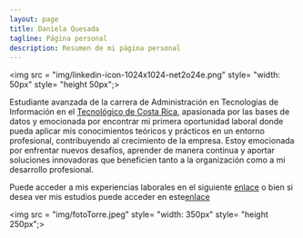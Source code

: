 ```yaml
---
layout: page
title: Daniela Quesada 
tagline: Página personal
description: Resumen de mi página personal
---
```

<img src = "img/linkedin-icon-1024x1024-net2o24e.png"  style= "width: 50px" style= "height 50px";>

Estudiante avanzada de la carrera de Administración en Tecnologías de Información en el [Tecnológico de Costa Rica](https://www.tec.ac.cr/), apasionada por las bases de datos y emocionada por encontrar mi primera oportunidad laboral donde pueda aplicar mis conocimientos teóricos y prácticos en un entorno profesional, contribuyendo al crecimiento de la empresa. Estoy emocionada por enfrentar nuevos desafíos, aprender de manera continua y aportar soluciones innovadoras que beneficien tanto a la organización como a mi desarrollo profesional. 

Puede acceder a mis experiencias laborales en el siguiente [enlace](pages/cv.md) o bien si desea ver mis estudios puede acceder en este[enlace](pages/estudios.md)

<img src = "img/fotoTorre.jpeg"  style= "width: 350px" style= "height 250px";>


    



